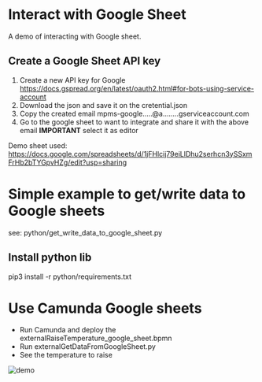 
# Interact with Google Sheet

A demo of interacting with Google sheet.


## Create a Google Sheet API key
1. Create a new API key for Google https://docs.gspread.org/en/latest/oauth2.html#for-bots-using-service-account
2. Download the json and save it on the cretential.json
3. Copy the created email mpms-google.....@a........gserviceaccount.com
4. Go to the google sheet to want to integrate and share it with the above email **IMPORTANT** select it as editor

Demo sheet used: https://docs.google.com/spreadsheets/d/1jFHlcij79eiLlDhu2serhcn3ySSxmFrHb2bTYGpvHZg/edit?usp=sharing

# Simple example to get/write data to Google sheets
see: python/get_write_data_to_google_sheet.py

## Install python lib
pip3 install -r python/requirements.txt 

# Use Camunda Google sheets
- Run Camunda and deploy the externalRaiseTemperature_google_sheet.bpmn
- Run externalGetDataFromGoogleSheet.py
- See the temperature to raise

![demo](./camunda_google_sheet.gif)
